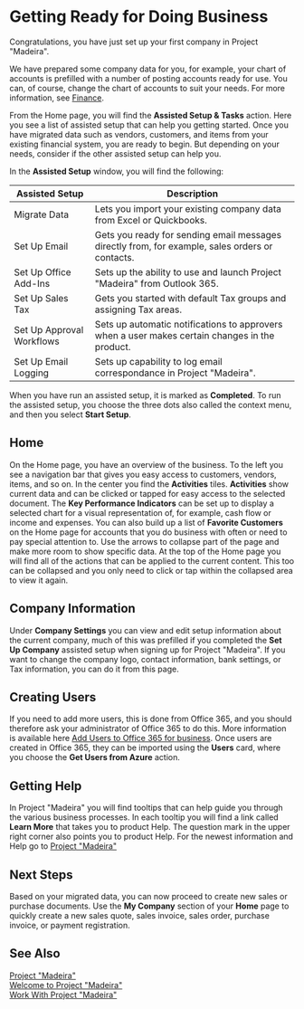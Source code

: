 <properties
	pageTitle="Welcome | Project “Madeira”"
    description="Get the app for your mobile device." 
	services="project-madeira" 
	documentationCenter=""
	authors="edupont04"/>
<tags
    ms.service="project-madeira"
    ms.topic="article"
    ms.devlang="na"
    ms.topic="article"
    ms.tgt_pltfrm="na"
    ms.workload="Madeira"
    ms.date="05/12/2016"
    ms.author="edupont04" />
    
# Getting Ready for Doing Business
Congratulations, you have just set up your first company in Project "Madeira". 

We have prepared some company data for you, for example, your chart of accounts is prefilled with a number of posting accounts ready for use. You can, of course, change the chart of accounts to suit your needs. For more information, see [Finance](Finance.md). 

From the Home page, you will find the **Assisted Setup & Tasks** action. Here you see a list of assisted setup that can help you getting started. Once you have migrated data such as vendors, customers, and items from your existing financial system, you are ready to begin. But depending on your needs, consider if the other assisted setup can help you. 

In the **Assisted Setup** window, you will find the following:

|Assisted Setup           |Description                                                                                      |
|-------------------------|-------------------------------------------------------------------------------------------------|
|Migrate Data             |Lets you import your existing company data from Excel or Quickbooks.|
|Set Up Email             |Gets you ready for sending email messages directly from, for example, sales orders or contacts.|
|Set Up Office Add-Ins    |Sets up the ability to use and launch Project "Madeira" from Outlook 365.|
|Set Up Sales Tax         |Gets you started with default Tax groups and assigning Tax areas.|
|Set Up Approval Workflows |Sets up automatic notifications to approvers when a user makes certain changes in the product.|
|Set Up Email Logging     |Sets up capability to log email correspondance in Project "Madeira".|
  
When you have run an assisted setup, it is marked as **Completed**. To run the assisted setup, you choose the three dots also called the context menu, and then you select **Start Setup**.

## Home
On the Home page, you have an overview of the business. To the left you see a navigation bar that gives you easy access to customers, vendors, items, and so on. In the center you find the **Activities** tiles. **Activities** show current data and can be clicked or tapped for easy access to the selected document. The **Key Performance Indicators** can be set up to display a selected chart for a visual representation of, for example, cash flow or income and expenses. You can also build up a list of **Favorite Customers** on the Home page for accounts that you do business with often or need to pay special attention to. 
Use the arrows to collapse part of the page and make more room to show specific data. At the top of the Home page you will find all of the actions that can be applied to the current content. This too can be collapsed and you only need to click or tap within the collapsed area to view it again. 

## Company Information
Under **Company Settings** you can view and edit setup information about the current company, much of this was prefilled if you completed the **Set Up Company** assisted setup when signing up for Project "Madeira". If you want to change the company logo, contact information, bank settings, or Tax information, you can do it from this page.    

## Creating Users
If you need to add more users, this is done from Office 365, and you should therefore ask your administrator of Office 365 to do this. More information is available here [Add Users to Office 365 for business](https://support.office.com/en-us/article/Add-users-to-Office-365-for-business-435ccec3-09dd-4587-9ebd-2f3cad6bc2bc). Once users are created in Office 365, they can be imported using the **Users** card, where you choose the **Get Users from Azure** action.  
    
## Getting Help
In Project "Madeira" you will find tooltips that can help guide you through the various business processes. In each tooltip you will find a link called **Learn More** that takes you to product Help. The question mark in the upper right corner also points you to product Help.
For the newest information and Help go to [Project "Madeira"](http://go.microsoft.com/fwlink/?LinkID=784954&clcid=0x409)

## Next Steps 
Based on your migrated data, you can now proceed to create new sales or purchase documents. Use the **My Company** section of your **Home** page to quickly create a new sales quote, sales invoice, sales order, purchase invoice, or payment registration.

## See Also
[Project "Madeira"](http://go.microsoft.com/fwlink/?LinkID=784954&clcid=0x409)  
[Welcome to Project "Madeira"](madeira-get-started.md)  
[Work With Project "Madeira"](ui-work-product.md)  